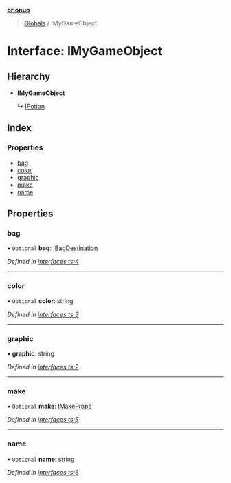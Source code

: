 **[orionuo](../README.md)**

> [Globals](../globals.md) / IMyGameObject

# Interface: IMyGameObject

## Hierarchy

* **IMyGameObject**

  ↳ [IPotion](ipotion.md)

## Index

### Properties

* [bag](imygameobject.md#bag)
* [color](imygameobject.md#color)
* [graphic](imygameobject.md#graphic)
* [make](imygameobject.md#make)
* [name](imygameobject.md#name)

## Properties

### bag

• `Optional` **bag**: [IBagDestination](ibagdestination.md)

*Defined in [interfaces.ts:4](https://github.com/msviha/orionuo/blob/bbe2852/src/interfaces.ts#L4)*

___

### color

• `Optional` **color**: string

*Defined in [interfaces.ts:3](https://github.com/msviha/orionuo/blob/bbe2852/src/interfaces.ts#L3)*

___

### graphic

•  **graphic**: string

*Defined in [interfaces.ts:2](https://github.com/msviha/orionuo/blob/bbe2852/src/interfaces.ts#L2)*

___

### make

• `Optional` **make**: [IMakeProps](imakeprops.md)

*Defined in [interfaces.ts:5](https://github.com/msviha/orionuo/blob/bbe2852/src/interfaces.ts#L5)*

___

### name

• `Optional` **name**: string

*Defined in [interfaces.ts:6](https://github.com/msviha/orionuo/blob/bbe2852/src/interfaces.ts#L6)*
